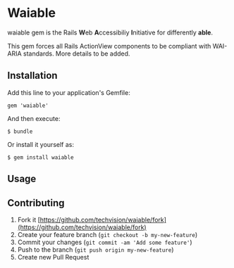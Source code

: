 # Waiable

waiable gem is the Rails **W**&#8203;eb **A**&#8203;ccessibiliy **I**&#8203;nitiative for differently **able**.

This gem forces all Rails ActionView components to be compliant with WAI-ARIA standards.
More details to be added.

## Installation

Add this line to your application's Gemfile:

    gem 'waiable'

And then execute:

    $ bundle

Or install it yourself as:

    $ gem install waiable

## Usage


## Contributing

1. Fork it [https://github.com/techvision/waiable/fork](https://github.com/techvision/waiable/fork)
2. Create your feature branch (`git checkout -b my-new-feature`)
3. Commit your changes (`git commit -am 'Add some feature'`)
4. Push to the branch (`git push origin my-new-feature`)
5. Create new Pull Request
